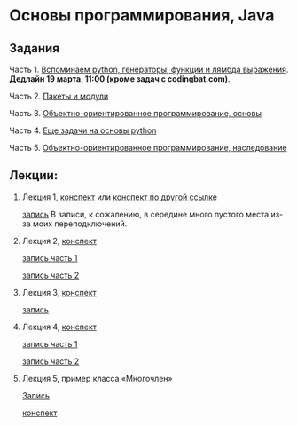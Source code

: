 # Основы программирования, Java

## Задания

Часть 1. [Вспоминаем python, генераторы, функции и лямбда выражения](tasks-recall-generators-funcs-lambdas.md). **Дедлайн 19 марта, 11:00 (кроме задач с codingbat.com)**.

Часть 2. [Пакеты и модули](packages-and-modules.md)

Часть 3. [Объектно-ориентированное программирование, основы](oop1.md)

Часть 4. [Еще задачи на основы python](more-recall-tasks.md)

Часть 5. [Объектно-ориентированное программирование, наследование](oop2.md)

## Лекции:

1. Лекция 1, [конспект](http://nbviewer.jupyter.org/github/iposov/students-site/blob/master/21spring/prog-basics/lecture1.ipynb) или [конспект по другой ссылке](https://github.com/iposov/students-site/blob/master/21spring/prog-basics/lecture1.ipynb)

    [запись](https://studentspburu.sharepoint.com/sites/Python/Shared%20Documents/General/Recordings/General-20210212_111522-%D0%97%D0%B0%D0%BF%D0%B8%D1%81%D1%8C%20%D1%81%D0%BE%D0%B1%D1%80%D0%B0%D0%BD%D0%B8%D1%8F.mp4?web=1) В записи, к сожалению, в середине много пустого места из-за моих переподключений.

1. Лекция 2, [конспект](lecture2.md)

    [запись часть 1](https://studentspburu.sharepoint.com/sites/Python/Shared%20Documents/General/Recordings/%D0%9B%D0%B5%D0%BA%D1%86%D0%B8%D1%8F%202,%20%D0%BE%D1%81%D0%BD%D0%BE%D0%B2%D1%8B%20%D0%BF%D1%80%D0%BE%D0%B3%D1%80%D0%B0%D0%BC%D0%BC%D0%B8%D1%80%D0%BE%D0%B2%D0%B0%D0%BD%D0%B8%D1%8F-20210219_111055-%D0%97%D0%B0%D0%BF%D0%B8%D1%81%D1%8C%20%D1%81%D0%BE%D0%B1%D1%80%D0%B0%D0%BD%D0%B8%D1%8F.mp4?web=1)

   [запись часть 2](https://studentspburu.sharepoint.com/sites/Python/Shared%20Documents/General/Recordings/%D0%9B%D0%B5%D0%BA%D1%86%D0%B8%D1%8F%202,%20%D0%BE%D1%81%D0%BD%D0%BE%D0%B2%D1%8B%20%D0%BF%D1%80%D0%BE%D0%B3%D1%80%D0%B0%D0%BC%D0%BC%D0%B8%D1%80%D0%BE%D0%B2%D0%B0%D0%BD%D0%B8%D1%8F-20210219_115707-%D0%97%D0%B0%D0%BF%D0%B8%D1%81%D1%8C%20%D1%81%D0%BE%D0%B1%D1%80%D0%B0%D0%BD%D0%B8%D1%8F.mp4?web=1)

1. Лекция 3, [конспект](http://nbviewer.jupyter.org/github/iposov/students-site/blob/master/21spring/prog-basics/lecture3.ipynb)

   [запись](https://studentspburu.sharepoint.com/sites/Python/Shared%20Documents/General/Recordings/%D0%9B%D0%B5%D0%BA%D1%86%D0%B8%D1%8F%20Python%2026.02-20210226_112122-%D0%97%D0%B0%D0%BF%D0%B8%D1%81%D1%8C%20%D1%81%D0%BE%D0%B1%D1%80%D0%B0%D0%BD%D0%B8%D1%8F.mp4?web=1)

1. Лекция 4, [конспект](http://nbviewer.jupyter.org/github/iposov/students-site/blob/master/21spring/prog-basics/lecture4.ipynb)

   [запись часть 1](https://studentspburu.sharepoint.com/sites/Python/Shared%20Documents/General/Recordings/%D0%9E%D1%81%D0%BD%D0%BE%D0%B2%D1%8B%20%D0%BF%D1%80%D0%BE%D0%B3%D1%80%D0%B0%D0%BC%D0%BC%D0%B8%D1%80%D0%BE%D0%B2%D0%B0%D0%BD%D0%B5%D0%B8%D1%8F%20%D0%BB%D0%B5%D0%BA%D1%86%D0%B8%D1%8F-20210305_111411-%D0%97%D0%B0%D0%BF%D0%B8%D1%81%D1%8C%20%D1%81%D0%BE%D0%B1%D1%80%D0%B0%D0%BD%D0%B8%D1%8F.mp4?web=1)

    [запись часть 2](https://studentspburu.sharepoint.com/sites/Python/Shared%20Documents/General/Recordings/%D0%9E%D1%81%D0%BD%D0%BE%D0%B2%D1%8B%20%D0%BF%D1%80%D0%BE%D0%B3%D1%80%D0%B0%D0%BC%D0%BC%D0%B8%D1%80%D0%BE%D0%B2%D0%B0%D0%BD%D0%B5%D0%B8%D1%8F%20%D0%BB%D0%B5%D0%BA%D1%86%D0%B8%D1%8F-20210305_120625-%D0%97%D0%B0%D0%BF%D0%B8%D1%81%D1%8C%20%D1%81%D0%BE%D0%B1%D1%80%D0%B0%D0%BD%D0%B8%D1%8F.mp4?web=1)

1. Лекция 5, пример класса «Многочлен»

    [Запись](https://studentspburu.sharepoint.com/sites/Python/Shared%20Documents/General/Recordings/%D0%A1%D0%BE%D0%B1%D1%80%D0%B0%D0%BD%D0%B8%D0%B5%20%D0%B2%20%D0%BA%D0%B0%D0%BD%D0%B0%D0%BB%D0%B5%20_General_-20210319_111435-%D0%97%D0%B0%D0%BF%D0%B8%D1%81%D1%8C%20%D1%81%D0%BE%D0%B1%D1%80%D0%B0%D0%BD%D0%B8%D1%8F.mp4?web=1)
   
   [конспект](http://nbviewer.jupyter.org/github/iposov/students-site/blob/master/21spring/prog-basics/lecture5.ipynb)
